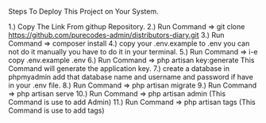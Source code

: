 Steps To Deploy This Project on Your System.

1.) Copy The Link From githup Repository.
2.) Run Command => git clone https://github.com/purecodes-admin/distributors-diary.git
3.) Run Command => composer install
4.) copy your .env.example to .env  you can not do it manually you have to do it in your terminal.
5.) Run Command => i-e copy .env.example .env
6.) Run Command => php artisan key:generate   This Command will generate the application key.
7.) create a database in phpmyadmin add that database name and username and password if have 
    in your .env file.
8.) Run Command => php artisan migrate
9.) Run Command => php artisan serve
10.) Run Command => php artisan admin  (This Command is use to add Admin)
11.) Run Command => php artisan tags  (This Command is use to add tags)